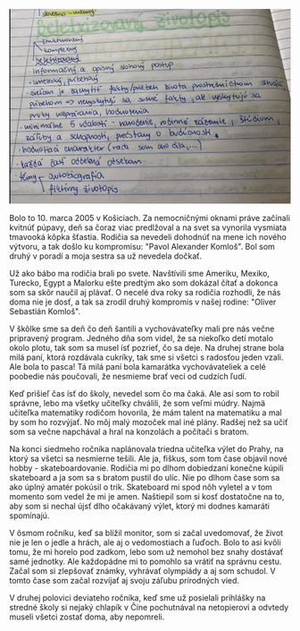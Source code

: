 ![](attachments/zivotopis.png)

Bolo to 10. marca 2005 v Košiciach. Za nemocničnými oknami práve začínali kvitnúť púpavy, deň sa čoraz viac predlžoval a na svet sa vynorila vysmiata tmavooká kôpka šťastia. Rodičia sa nevedeli dohodnúť na mene ich nového výtvoru, a tak došlo ku kompromisu: "Pavol Alexander Komloš". Bol som druhý v poradí a moja sestra sa už nevedela dočkať.

Už ako bábo ma rodičia brali po svete. Navštívili sme Ameriku, Mexiko, Turecko, Egypt a Malorku ešte predtým ako som dokázal čítať a dokonca som sa skôr naučil aj plávať. O necelé dva roky sa rodičia rozhodli, že nás doma nie je dosť, a tak sa zrodil druhý kompromis v našej rodine: "Oliver Sebastián Komloš".

V škôlke sme sa deň čo deň šantili a vychovávateľky mali pre nás večne pripravený program. Jedného dňa som videl, že sa niekoľko detí motalo okolo plotu, tak som sa musel ísť pozrieť, čo sa deje. Na druhej strane bola milá paní, ktorá rozdávala cukríky, tak sme si všetci s radosťou jeden vzali. Ale bola to pasca! Tá milá paní bola kamarátka vychovávateliek a celé poobedie nás poučovali, že nesmieme brať veci od cudzích ľudí.

Keď prišieľ čas ísť do školy, nevedel som čo ma čaká. Ale asi som to robil správne, lebo ma všetky učiteľky chválili, že som veľmi múdry. Najmä učiteľka matematiky rodičom hovorila, že mám talent na matematiku a mal by som ho rozvýjať. No môj malý mozoček mal iné plány. Radšej než sa učiť som sa večne napchával a hral na konzolách a počítači s bratom. 

Na konci siedmeho ročníka naplánovala triedna učiteľka výlet do Prahy, na ktorý sa všetci sa nesmierne tešili. Ale ja, fiškus, som tom čase objavil nové hobby - skateboardovanie. Rodičia mi po dlhom dobiedzaní konečne kúpili skateboard a ja som sa s bratom pustil do ulíc. Nie po dlhom čase som sa ako úplný amatér pokúsil o trik. Skateboard mi spod nôh vyletel a v tom momento som vedel že mi je amen. Naštiepil som si kosť dostatočne na to, aby som si nechal újsť dlho očakávaný výlet, ktorý mi dodnes kamaráti spomínajú. 

V ôsmom ročníku, keď sa blížil monitor, som si začal uvedomovať, že život nie je len o jedle a hrách, ale aj o vedomostiach a ľuďoch. Bolo to asi kvôli tomu, že mi horelo pod zadkom, lebo som už nemohol bez snahy dostávať samé jednotky. Ale každopádne mi to pomohlo sa vrátiť na správnu cestu. Začal som si zlepšovať známky, vyhrávať olympiády a aj som schudol. V tomto čase som začal rozvíjať aj svoju záľubu prírodných vied.

V druhej polovici deviateho ročníka, keď sme už posielali prihlášky na stredné školy si nejaký chlapík v Číne pochutnával na netopierovi a odvtedy museli všetci zostať doma, aby nepomreli. 